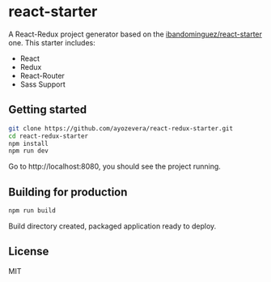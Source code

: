 # react-starter

A React-Redux project generator based on the [ibandominguez/react-starter](https://facebook.github.io/jest/) one.
This starter includes:
* React
* Redux
* React-Router
* Sass Support

## Getting started

```sh
git clone https://github.com/ayozevera/react-redux-starter.git
cd react-redux-starter
npm install
npm run dev
```

Go to http://localhost:8080, you should see the project running.

## Building for production

```sh
npm run build
```
Build directory created, packaged application ready to deploy.

## License

MIT
